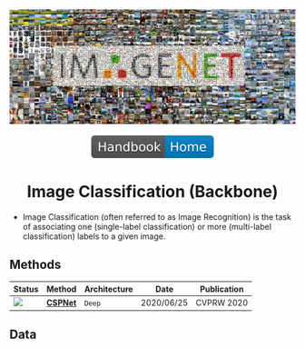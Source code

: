 <div align="center">
<img width="800" src="data/image_classification.png">
<br><br>
<div>
	<a href="https://github.com/phlong3105/one/blob/master/handbook/README.md"><img src="../../data/badge/handbook_home.svg"></a>
</div>

Image Classification (Backbone)
=============================

</div>

- Image Classification (often referred to as Image Recognition) is the task of associating one (single-label classification) or more (multi-label classification) labels to a given image.


## Methods

| Status                             | Method                  | Architecture | Date       | Publication     |
|:-----------------------------------|-------------------------|--------------|------------|-----------------|
| <img src="../data/badge/read.svg"> | [**CSPNet**](cspnet.md) | `Deep`       | 2020/06/25 | CVPRW&nbsp;2020 |


## Data
